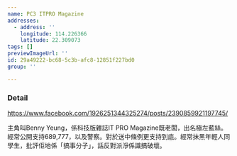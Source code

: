 ```yaml
---
name: PC3 ITPRO Magazine
addresses:
  - address: ''
    longitude: 114.226366
    latitude: 22.309073
tags: []
previewImageUrl: ''
id: 29a49222-bc68-5c3b-afc8-12851f227bd0
group: ''

---
```

### Detail
https://www.facebook.com/1926251344325274/posts/2390859921197745/

主角叫Benny Yeung，係科技版雜誌IT PRO Magazine既老闆，出名極左藍絲。經常公開支持689,777，以及警察。對於送中條例更支持到底。經常抺黑年輕人同學生，批評佢地係「搞事分子」，話反對派淨係識搞破壞。
